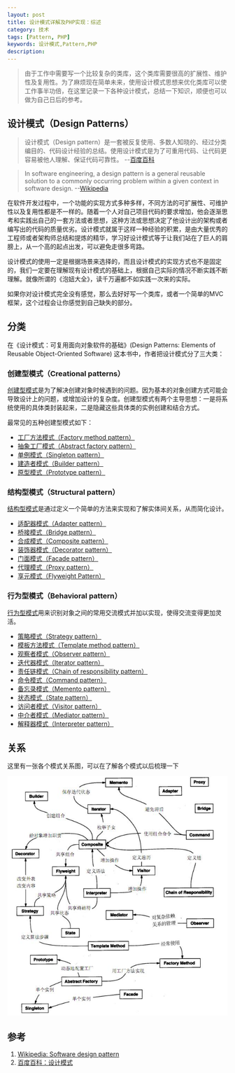 ```yaml
---
layout: post
title: 设计模式详解及PHP实现：综述
category: 技术
tags: [Pattern, PHP]
keywords: 设计模式,Pattern,PHP
description: 
---
```


> 由于工作中需要写一个比较复杂的类库，这个类库需要很高的扩展性、维护性及复用性。为了麻烦现在简单未来，使用设计模式思想来优化类库可以使工作事半功倍，在这里记录一下各种设计模式，总结一下知识，顺便也可以做为自己日后的参考。

## 设计模式（Design Patterns）

> 设计模式（Design pattern）是一套被反复使用、多数人知晓的、经过分类编目的、代码设计经验的总结。使用设计模式是为了可重用代码、让代码更容易被他人理解、保证代码可靠性。   --[百度百科](http://baike.baidu.com/view/66964.htm)

> In software engineering, a design pattern is a general reusable solution to a commonly occurring problem within a given context in software design.   --[Wikipedia](http://en.wikipedia.org/wiki/Software_design_pattern)

在软件开发过程中，一个功能的实现方式多种多样，不同方法的可扩展性、可维护性以及复用性都是不一样的。随着一个人对自己项目代码的要求增加，他会逐渐思考和实践出自己的一套方法或者思想，这种方法或思想决定了他设计出的架构或者编写出的代码的质量优劣。设计模式就属于这样一种经验的积累，是由大量优秀的工程师或者架构师总结和提炼的精华，学习好设计模式等于让我们站在了巨人的肩膀上，从一个高的起点出发，可以避免走很多弯路。

设计模式的使用一定是根据场景来选择的，而且设计模式的实现方式也不是固定的，我们一定要在理解现有设计模式的基础上，根据自己实际的情况不断实践不断理解。就像所谓的《泡妞大全》，读千万遍都不如实践一次来的实际。

如果你对设计模式完全没有感觉，那么去好好写一个类库，或者一个简单的MVC框架，这个过程会让你感觉到自己缺失的部分。

## 分类
在《设计模式：可复用面向对象软件的基础》(Design Patterns: Elements of Reusable Object-Oriented Software) 这本书中，作者把设计模式分了三大类：

### 创建型模式（Creational patterns）
[创建型模式](http://en.wikipedia.org/wiki/Creational_pattern)是为了解决创建对象时候遇到的问题。因为基本的对象创建方式可能会导致设计上的问题，或增加设计的复杂度。创建型模式有两个主导思想：一是将系统使用的具体类封装起来，二是隐藏这些具体类的实例创建和结合方式。

最常见的五种创建型模式如下：

- [工厂方法模式（Factory method pattern）](/2014/04/19/factory-method-design-pattern.html)
- [抽象工厂模式（Abstract factory pattern）](/2014/04/19/abstract-factory-design-pattern.html)
- [单例模式（Singleton pattern）](/2014/04/19/singleton-design-pattern.html)
- [建造者模式（Builder pattern）](/2014/04/19/builder-design-pattern.html)
- [原型模式（Prototype pattern）](/2014/04/20/prototype-design-pattern.html)

### 结构型模式（Structural pattern）
[结构型模式](http://en.wikipedia.org/wiki/Structural_pattern)是通过定义一个简单的方法来实现和了解实体间关系，从而简化设计。

- [适配器模式（Adapter pattern）](/2014/04/20/adapter-design-pattern.html)
- [桥接模式（Bridge pattern）](/2014/04/20/bridge-design-pattern.html)
- [合成模式（Composite pattern）](/2014/04/20/composite-design-pattern.html)
- [装饰器模式（Decorator pattern）](/2014/04/20/decorator-design-pattern.html)
- [门面模式（Facade pattern）](/2014/04/20/facade-design-pattern.html)
- [代理模式（Proxy pattern）](/2014/04/20/proxy-design-pattern.html)
- [享元模式（Flyweight Pattern）](/2014/04/20/flyweight-design-pattern.html)

### 行为型模式（Behavioral pattern）
[行为型模式](http://en.wikipedia.org/wiki/Behavioral_pattern)用来识别对象之间的常用交流模式并加以实现，使得交流变得更加灵活。

- [策略模式（Strategy pattern）](/2014/04/20/strategy-design-pattern.html)
- [模板方法模式（Template method pattern）](/2014/04/20/template-method-design-pattern.html)
- [观察者模式（Observer pattern）](/2014/04/20/observer-design-pattern.html)
- [迭代器模式（Iterator pattern）](/2014/04/21/iterator-design-pattern.html)
- [责任链模式（Chain of responsibility pattern）](/2014/04/21/chain-of-responsibility-design-pattern.html)
- [命令模式（Command pattern）](/2014/04/21/command-design-pattern.html)
- [备忘录模式（Memento pattern）](/2014/04/21/memento-design-pattern.html)
- [状态模式（State pattern）](/2014/04/21/state-design-pattern.html)
- [访问者模式（Visitor pattern）](/2014/04/21/visitor-design-pattern.html)
- [中介者模式（Mediator pattern）](/2014/04/21/mediator-design-pattern.html)
- [解释器模式（Interpreter pattern）](/2014/04/21/interpreter-design-pattern.html)

## 关系
这里有一张各个模式关系图，可以在了解各个模式以后梳理一下

![设计模式](/public/upload/design-patterns.jpg)

## 参考
1. [Wikipedia: Software design pattern](http://en.wikipedia.org/wiki/Software_design_pattern)
2. [百度百科：设计模式](http://baike.baidu.com/view/66964.htm)